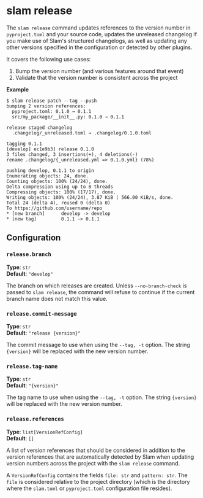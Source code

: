 # slam release

The `slam release` command updates references to the version number in `pyproject.toml` and your source code, updates
the unreleased changelog if you make use of Slam's structured changelogs, as well as updating any other versions
specified in the configuration or detected by other plugins.

It covers the following use cases:

1. Bump the version number (and various features around that event)
2. Validate that the version number is consistent across the project

__Example__

    $ slam release patch --tag --push
    bumping 2 version references:
      pyproject.toml: 0.1.0 → 0.1.1
      src/my_package/__init__.py: 0.1.0 → 0.1.1

    release staged changelog
      .changelog/_unreleased.toml → .changelog/0.1.0.toml

    tagging 0.1.1
    [develop] ec1e9b3] release 0.1.0
    3 files changed, 3 insertions(+), 4 deletions(-)
    rename .changelog/{_unreleased.yml => 0.1.0.yml} (78%)

    pushing develop, 0.1.1 to origin
    Enumerating objects: 24, done.
    Counting objects: 100% (24/24), done.
    Delta compression using up to 8 threads
    Compressing objects: 100% (17/17), done.
    Writing objects: 100% (24/24), 3.87 KiB | 566.00 KiB/s, done.
    Total 24 (delta 4), reused 0 (delta 0)
    To https://github.com/username/repo
    * [new branch]      develop -> develop
    * [new tag]         0.1.1 -> 0.1.1

## Configuration

### `release.branch`

__Type__: `str`  
__Default__: `"develop"`

The branch on which releases are created. Unless `--no-branch-check` is passed to `slam release`, the command will
refuse to continue if the current branch name does not match this value.

### `release.commit-message`

__Type__: `str`  
__Default__: `"release {version}"`

The commit message to use when using the `--tag, -t` option. The string `{version}` will be replaced with the new
version number.

### `release.tag-name`

__Type__: `str`  
__Default__: `"{version}"`

The tag name to use when using the `--tag, -t` option. The string `{version}` will be replaced with the new
version number.

### `release.references`

__Type__: `list[VersionRefConfig]`  
__Default__: `[]`

A list of version references that should be considered in addition to the version references that are automatically
detected by Slam when updating version numbers across the project with the `slam release` command.

A `VersionRefConfig` contains the fields `file: str` and `pattern: str`. The `file` is considered relative to the
project directory (which is the directory where the `slam.toml` or `pyproject.toml` configuration file resides).
